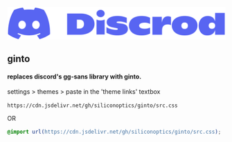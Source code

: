 ![](/src/img/Discrod-Logo-Blurple.svg)
## ginto

#### replaces discord's gg-sans library with ginto.


settings > themes > paste in the 'theme links' textbox

`https://cdn.jsdelivr.net/gh/siliconoptics/ginto/src.css`

OR

```css
@import url(https://cdn.jsdelivr.net/gh/siliconoptics/ginto/src.css);
```

